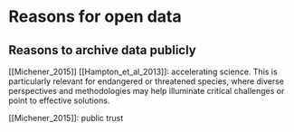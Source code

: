 # Reasons for open data
## Reasons to archive data publicly
[[Michener_2015]] [[Hampton_et_al_2013]]: accelerating science. This is particularly relevant for endangered or threatened species, where diverse perspectives and methodologies may help illuminate critical challenges or point to effective solutions. 

[[Michener_2015]]: public trust